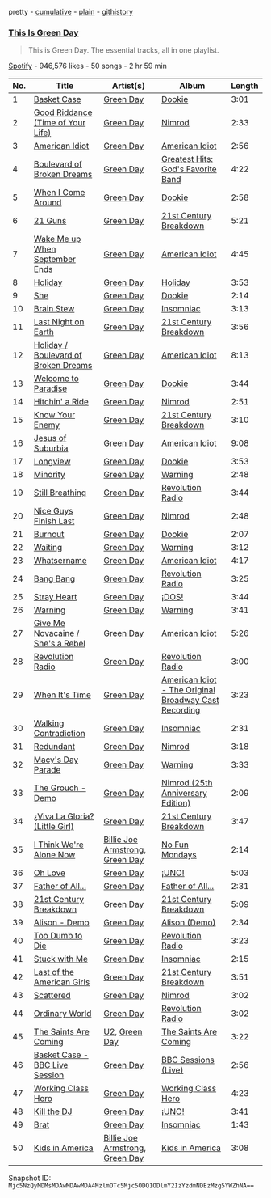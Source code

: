 pretty - [cumulative](/playlists/cumulative/37i9dQZF1DZ06evO4nBpII.md) - [plain](/playlists/plain/37i9dQZF1DZ06evO4nBpII) - [githistory](https://github.githistory.xyz/mackorone/spotify-playlist-archive/blob/main/playlists/plain/37i9dQZF1DZ06evO4nBpII)

### [This Is Green Day](https://open.spotify.com/playlist/37i9dQZF1DZ06evO4nBpII)

> This is Green Day\. The essential tracks, all in one playlist.

[Spotify](https://open.spotify.com/user/spotify) - 946,576 likes - 50 songs - 2 hr 59 min

| No. | Title | Artist(s) | Album | Length |
|---|---|---|---|---|
| 1 | [Basket Case](https://open.spotify.com/track/6L89mwZXSOwYl76YXfX13s) | [Green Day](https://open.spotify.com/artist/7oPftvlwr6VrsViSDV7fJY) | [Dookie](https://open.spotify.com/album/4uG8q3GPuWHQlRbswMIRS6) | 3:01 |
| 2 | [Good Riddance \(Time of Your Life\)](https://open.spotify.com/track/6ORqU0bHbVCRjXm9AjyHyZ) | [Green Day](https://open.spotify.com/artist/7oPftvlwr6VrsViSDV7fJY) | [Nimrod](https://open.spotify.com/album/3x2uer6Xh0d5rF8toWpRDA) | 2:33 |
| 3 | [American Idiot](https://open.spotify.com/track/6nTiIhLmQ3FWhvrGafw2zj) | [Green Day](https://open.spotify.com/artist/7oPftvlwr6VrsViSDV7fJY) | [American Idiot](https://open.spotify.com/album/5dN7F9DV0Qg1XRdIgW8rke) | 2:56 |
| 4 | [Boulevard of Broken Dreams](https://open.spotify.com/track/5GorCbAP4aL0EJ16frG2hd) | [Green Day](https://open.spotify.com/artist/7oPftvlwr6VrsViSDV7fJY) | [Greatest Hits: God's Favorite Band](https://open.spotify.com/album/3id4t9IqRoB1f1smOERtrY) | 4:22 |
| 5 | [When I Come Around](https://open.spotify.com/track/1Dr1fXbc2IxaK1Mu8P8Khz) | [Green Day](https://open.spotify.com/artist/7oPftvlwr6VrsViSDV7fJY) | [Dookie](https://open.spotify.com/album/4uG8q3GPuWHQlRbswMIRS6) | 2:58 |
| 6 | [21 Guns](https://open.spotify.com/track/64yrDBpcdwEdNY9loyEGbX) | [Green Day](https://open.spotify.com/artist/7oPftvlwr6VrsViSDV7fJY) | [21st Century Breakdown](https://open.spotify.com/album/1AHZd3C3S8m8fFrhFxyk79) | 5:21 |
| 7 | [Wake Me up When September Ends](https://open.spotify.com/track/3ZffCQKLFLUvYM59XKLbVm) | [Green Day](https://open.spotify.com/artist/7oPftvlwr6VrsViSDV7fJY) | [American Idiot](https://open.spotify.com/album/5dN7F9DV0Qg1XRdIgW8rke) | 4:45 |
| 8 | [Holiday](https://open.spotify.com/track/5vfjUAhefN7IjHbTvVCT4Z) | [Green Day](https://open.spotify.com/artist/7oPftvlwr6VrsViSDV7fJY) | [Holiday](https://open.spotify.com/album/1SPzhFzjXrz9OXLP2rKg1C) | 3:53 |
| 9 | [She](https://open.spotify.com/track/4wsQGsdf8D0Bj26cGdvreB) | [Green Day](https://open.spotify.com/artist/7oPftvlwr6VrsViSDV7fJY) | [Dookie](https://open.spotify.com/album/4uG8q3GPuWHQlRbswMIRS6) | 2:14 |
| 10 | [Brain Stew](https://open.spotify.com/track/1nLnpLXvl68RZCSjfkyiaa) | [Green Day](https://open.spotify.com/artist/7oPftvlwr6VrsViSDV7fJY) | [Insomniac](https://open.spotify.com/album/7d3nOmFvL51roNElAdpi9d) | 3:13 |
| 11 | [Last Night on Earth](https://open.spotify.com/track/5TpPSTItCwtZ8Sltr3vdzm) | [Green Day](https://open.spotify.com/artist/7oPftvlwr6VrsViSDV7fJY) | [21st Century Breakdown](https://open.spotify.com/album/1AHZd3C3S8m8fFrhFxyk79) | 3:56 |
| 12 | [Holiday / Boulevard of Broken Dreams](https://open.spotify.com/track/0MsrWnxQZxPAcov7c74sSo) | [Green Day](https://open.spotify.com/artist/7oPftvlwr6VrsViSDV7fJY) | [American Idiot](https://open.spotify.com/album/5dN7F9DV0Qg1XRdIgW8rke) | 8:13 |
| 13 | [Welcome to Paradise](https://open.spotify.com/track/5kr3j5Clb9rjEposoMyLVt) | [Green Day](https://open.spotify.com/artist/7oPftvlwr6VrsViSDV7fJY) | [Dookie](https://open.spotify.com/album/4uG8q3GPuWHQlRbswMIRS6) | 3:44 |
| 14 | [Hitchin' a Ride](https://open.spotify.com/track/6WlmA3HPHuNIR2mxI8LkZF) | [Green Day](https://open.spotify.com/artist/7oPftvlwr6VrsViSDV7fJY) | [Nimrod](https://open.spotify.com/album/3x2uer6Xh0d5rF8toWpRDA) | 2:51 |
| 15 | [Know Your Enemy](https://open.spotify.com/track/5qtwzv99vOr5UTwnTixn7j) | [Green Day](https://open.spotify.com/artist/7oPftvlwr6VrsViSDV7fJY) | [21st Century Breakdown](https://open.spotify.com/album/1AHZd3C3S8m8fFrhFxyk79) | 3:10 |
| 16 | [Jesus of Suburbia](https://open.spotify.com/track/58KPPL1AdLHMvR2O2PZejr) | [Green Day](https://open.spotify.com/artist/7oPftvlwr6VrsViSDV7fJY) | [American Idiot](https://open.spotify.com/album/5dN7F9DV0Qg1XRdIgW8rke) | 9:08 |
| 17 | [Longview](https://open.spotify.com/track/3LRJbFT9rKoKv4aW7PuBJC) | [Green Day](https://open.spotify.com/artist/7oPftvlwr6VrsViSDV7fJY) | [Dookie](https://open.spotify.com/album/4uG8q3GPuWHQlRbswMIRS6) | 3:53 |
| 18 | [Minority](https://open.spotify.com/track/4qjfQnccStTR8zNsb6Mizo) | [Green Day](https://open.spotify.com/artist/7oPftvlwr6VrsViSDV7fJY) | [Warning](https://open.spotify.com/album/3ifIxGNsG1XmLdoanRRIWB) | 2:48 |
| 19 | [Still Breathing](https://open.spotify.com/track/19YmvsVCetCBeVj6O2mljR) | [Green Day](https://open.spotify.com/artist/7oPftvlwr6VrsViSDV7fJY) | [Revolution Radio](https://open.spotify.com/album/5a3LqvNt2nv1B4aRKXmgOV) | 3:44 |
| 20 | [Nice Guys Finish Last](https://open.spotify.com/track/0EonrvTzzNScmk7QT4L3dw) | [Green Day](https://open.spotify.com/artist/7oPftvlwr6VrsViSDV7fJY) | [Nimrod](https://open.spotify.com/album/3x2uer6Xh0d5rF8toWpRDA) | 2:48 |
| 21 | [Burnout](https://open.spotify.com/track/7dVDWf0wud70V4PgYfKnaG) | [Green Day](https://open.spotify.com/artist/7oPftvlwr6VrsViSDV7fJY) | [Dookie](https://open.spotify.com/album/4uG8q3GPuWHQlRbswMIRS6) | 2:07 |
| 22 | [Waiting](https://open.spotify.com/track/390SemxFYgPZ3FfGVqiIqt) | [Green Day](https://open.spotify.com/artist/7oPftvlwr6VrsViSDV7fJY) | [Warning](https://open.spotify.com/album/3ifIxGNsG1XmLdoanRRIWB) | 3:12 |
| 23 | [Whatsername](https://open.spotify.com/track/6CVWD0WRqwbR4HsiKHk1j3) | [Green Day](https://open.spotify.com/artist/7oPftvlwr6VrsViSDV7fJY) | [American Idiot](https://open.spotify.com/album/5dN7F9DV0Qg1XRdIgW8rke) | 4:17 |
| 24 | [Bang Bang](https://open.spotify.com/track/278Ao6KQDxWGGszv24uvhI) | [Green Day](https://open.spotify.com/artist/7oPftvlwr6VrsViSDV7fJY) | [Revolution Radio](https://open.spotify.com/album/5a3LqvNt2nv1B4aRKXmgOV) | 3:25 |
| 25 | [Stray Heart](https://open.spotify.com/track/2Q22sa3Y4lKXHHBBAxEhYY) | [Green Day](https://open.spotify.com/artist/7oPftvlwr6VrsViSDV7fJY) | [¡DOS!](https://open.spotify.com/album/71rrqHKVkUFx2CSVfxrrLs) | 3:44 |
| 26 | [Warning](https://open.spotify.com/track/0ue0gFLwvXd8qZIPg35Qiu) | [Green Day](https://open.spotify.com/artist/7oPftvlwr6VrsViSDV7fJY) | [Warning](https://open.spotify.com/album/3ifIxGNsG1XmLdoanRRIWB) | 3:41 |
| 27 | [Give Me Novacaine / She's a Rebel](https://open.spotify.com/track/11I3KKHv7g2pXiuqRDabRA) | [Green Day](https://open.spotify.com/artist/7oPftvlwr6VrsViSDV7fJY) | [American Idiot](https://open.spotify.com/album/5dN7F9DV0Qg1XRdIgW8rke) | 5:26 |
| 28 | [Revolution Radio](https://open.spotify.com/track/3oqYMRKQcwyNmFn1VD2ukD) | [Green Day](https://open.spotify.com/artist/7oPftvlwr6VrsViSDV7fJY) | [Revolution Radio](https://open.spotify.com/album/5a3LqvNt2nv1B4aRKXmgOV) | 3:00 |
| 29 | [When It's Time](https://open.spotify.com/track/5nGCVIpxp0u4AYpVpK0pv4) | [Green Day](https://open.spotify.com/artist/7oPftvlwr6VrsViSDV7fJY) | [American Idiot \- The Original Broadway Cast Recording](https://open.spotify.com/album/1wO2srr9om17YtEvouoBue) | 3:23 |
| 30 | [Walking Contradiction](https://open.spotify.com/track/5Mhe8G8RHdQWR30lStPvO5) | [Green Day](https://open.spotify.com/artist/7oPftvlwr6VrsViSDV7fJY) | [Insomniac](https://open.spotify.com/album/7d3nOmFvL51roNElAdpi9d) | 2:31 |
| 31 | [Redundant](https://open.spotify.com/track/0GYTAipuswOBWFtk06kFCL) | [Green Day](https://open.spotify.com/artist/7oPftvlwr6VrsViSDV7fJY) | [Nimrod](https://open.spotify.com/album/3x2uer6Xh0d5rF8toWpRDA) | 3:18 |
| 32 | [Macy's Day Parade](https://open.spotify.com/track/3zca0nsKOLnN28ftZEXAQn) | [Green Day](https://open.spotify.com/artist/7oPftvlwr6VrsViSDV7fJY) | [Warning](https://open.spotify.com/album/3ifIxGNsG1XmLdoanRRIWB) | 3:33 |
| 33 | [The Grouch \- Demo](https://open.spotify.com/track/4eeRBEPxzI07bjK1cWg8sS) | [Green Day](https://open.spotify.com/artist/7oPftvlwr6VrsViSDV7fJY) | [Nimrod \(25th Anniversary Edition\)](https://open.spotify.com/album/4R802IhlcVX7z3m7xyp7zC) | 2:09 |
| 34 | [¿Viva La Gloria? \(Little Girl\)](https://open.spotify.com/track/2mnk1GHN0XmznKiucY4ZW4) | [Green Day](https://open.spotify.com/artist/7oPftvlwr6VrsViSDV7fJY) | [21st Century Breakdown](https://open.spotify.com/album/1AHZd3C3S8m8fFrhFxyk79) | 3:47 |
| 35 | [I Think We're Alone Now](https://open.spotify.com/track/4gZYdWV1sVNmYkkAr2rRgW) | [Billie Joe Armstrong](https://open.spotify.com/artist/1MrEurzLcL8ugfP1PrUPWG), [Green Day](https://open.spotify.com/artist/7oPftvlwr6VrsViSDV7fJY) | [No Fun Mondays](https://open.spotify.com/album/6pjuzPdAkJPdNBiKzcloXL) | 2:14 |
| 36 | [Oh Love](https://open.spotify.com/track/1qIgyDoc2rwtq8w49jeWL8) | [Green Day](https://open.spotify.com/artist/7oPftvlwr6VrsViSDV7fJY) | [¡UNO!](https://open.spotify.com/album/6AFJIZmd1zWQDBBwHyeo9w) | 5:03 |
| 37 | [Father of All...](https://open.spotify.com/track/17C1AVZVh5jhJU4eAcovpl) | [Green Day](https://open.spotify.com/artist/7oPftvlwr6VrsViSDV7fJY) | [Father of All...](https://open.spotify.com/album/7ij8wQxCAexZiXZbMOHcxE) | 2:31 |
| 38 | [21st Century Breakdown](https://open.spotify.com/track/0RT1qESYHlNcUJI0Yo5Hzl) | [Green Day](https://open.spotify.com/artist/7oPftvlwr6VrsViSDV7fJY) | [21st Century Breakdown](https://open.spotify.com/album/1AHZd3C3S8m8fFrhFxyk79) | 5:09 |
| 39 | [Alison \- Demo](https://open.spotify.com/track/4DbANKRc1W9ChH2pWchb58) | [Green Day](https://open.spotify.com/artist/7oPftvlwr6VrsViSDV7fJY) | [Alison \(Demo\)](https://open.spotify.com/album/6YEqa6Rd3McfnhXd2wGiBY) | 2:34 |
| 40 | [Too Dumb to Die](https://open.spotify.com/track/3QWgLzCrAVkmw5eoHPN5uB) | [Green Day](https://open.spotify.com/artist/7oPftvlwr6VrsViSDV7fJY) | [Revolution Radio](https://open.spotify.com/album/5a3LqvNt2nv1B4aRKXmgOV) | 3:23 |
| 41 | [Stuck with Me](https://open.spotify.com/track/0CXOYEN8m6MuyVY0F1vJTb) | [Green Day](https://open.spotify.com/artist/7oPftvlwr6VrsViSDV7fJY) | [Insomniac](https://open.spotify.com/album/7d3nOmFvL51roNElAdpi9d) | 2:15 |
| 42 | [Last of the American Girls](https://open.spotify.com/track/5Rjm3VIMlxAEIEy5gU2bF7) | [Green Day](https://open.spotify.com/artist/7oPftvlwr6VrsViSDV7fJY) | [21st Century Breakdown](https://open.spotify.com/album/1AHZd3C3S8m8fFrhFxyk79) | 3:51 |
| 43 | [Scattered](https://open.spotify.com/track/2iP4gsbex3yX32fC0kcwMV) | [Green Day](https://open.spotify.com/artist/7oPftvlwr6VrsViSDV7fJY) | [Nimrod](https://open.spotify.com/album/3x2uer6Xh0d5rF8toWpRDA) | 3:02 |
| 44 | [Ordinary World](https://open.spotify.com/track/35weSxL477aChs1wx7oZS5) | [Green Day](https://open.spotify.com/artist/7oPftvlwr6VrsViSDV7fJY) | [Revolution Radio](https://open.spotify.com/album/5a3LqvNt2nv1B4aRKXmgOV) | 3:02 |
| 45 | [The Saints Are Coming](https://open.spotify.com/track/2OqCyO684ShnEOqFQieN3Z) | [U2](https://open.spotify.com/artist/51Blml2LZPmy7TTiAg47vQ), [Green Day](https://open.spotify.com/artist/7oPftvlwr6VrsViSDV7fJY) | [The Saints Are Coming](https://open.spotify.com/album/3s9hW1Wjsxf2LDyIa9J0il) | 3:22 |
| 46 | [Basket Case \- BBC Live Session](https://open.spotify.com/track/2lVvUZKlVbcfAQx6oblTsz) | [Green Day](https://open.spotify.com/artist/7oPftvlwr6VrsViSDV7fJY) | [BBC Sessions \(Live\)](https://open.spotify.com/album/7igexfyHGnY4qMAyOzc4q8) | 2:56 |
| 47 | [Working Class Hero](https://open.spotify.com/track/1VylyWcBUNYGZex80qCAdi) | [Green Day](https://open.spotify.com/artist/7oPftvlwr6VrsViSDV7fJY) | [Working Class Hero](https://open.spotify.com/album/2Bk5ScJpIEXY9QxSsaPZfp) | 4:23 |
| 48 | [Kill the DJ](https://open.spotify.com/track/6pwt5G9ZKwM6I0GKVfIBb4) | [Green Day](https://open.spotify.com/artist/7oPftvlwr6VrsViSDV7fJY) | [¡UNO!](https://open.spotify.com/album/6AFJIZmd1zWQDBBwHyeo9w) | 3:41 |
| 49 | [Brat](https://open.spotify.com/track/6QlyzIamWoVeut7Hc7tZRc) | [Green Day](https://open.spotify.com/artist/7oPftvlwr6VrsViSDV7fJY) | [Insomniac](https://open.spotify.com/album/7d3nOmFvL51roNElAdpi9d) | 1:43 |
| 50 | [Kids in America](https://open.spotify.com/track/6q0EVDx14hHj3DCmQKqFIM) | [Billie Joe Armstrong](https://open.spotify.com/artist/1MrEurzLcL8ugfP1PrUPWG), [Green Day](https://open.spotify.com/artist/7oPftvlwr6VrsViSDV7fJY) | [Kids in America](https://open.spotify.com/album/1vkImX94Ko16MnEb5kUca8) | 3:08 |

Snapshot ID: `Mjc5NzQyMDMsMDAwMDAwMDA4MzlmOTc5Mjc5ODQ1ODlmY2IzYzdmNDEzMzg5YWZhNA==`
